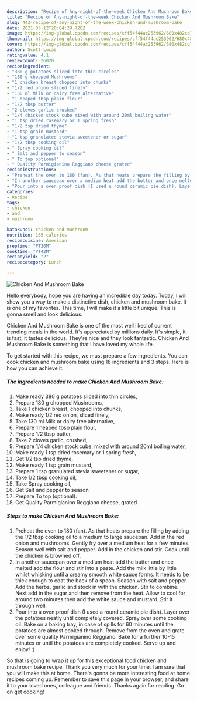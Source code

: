 ```yaml
---
description: "Recipe of Any-night-of-the-week Chicken And Mushroom Bake"
title: "Recipe of Any-night-of-the-week Chicken And Mushroom Bake"
slug: 443-recipe-of-any-night-of-the-week-chicken-and-mushroom-bake
date: 2021-03-12T20:04:29.728Z
image: https://img-global.cpcdn.com/recipes/cff54f44ac253962/680x482cq70/chicken-and-mushroom-bake-recipe-main-photo.jpg
thumbnail: https://img-global.cpcdn.com/recipes/cff54f44ac253962/680x482cq70/chicken-and-mushroom-bake-recipe-main-photo.jpg
cover: https://img-global.cpcdn.com/recipes/cff54f44ac253962/680x482cq70/chicken-and-mushroom-bake-recipe-main-photo.jpg
author: Scott Lucas
ratingvalue: 4.1
reviewcount: 26020
recipeingredient:
- "380 g potatoes sliced into thin circles"
- "180 g chopped Mushrooms"
- "1 chicken breast chopped into chunks"
- "1/2 red onion sliced finely"
- "130 ml Milk or dairy free alternative"
- "1 heaped tbsp plain flour"
- "1/2 tbsp butter"
- "2 cloves garlic crushed"
- "1/4 chicken stock cube mixed with around 20ml boiling water"
- "1 tsp dried rosemary or 1 spring fresh"
- "1/2 tsp dried thyme"
- "1 tsp grain mustard"
- "1 tsp granulated stevia sweetener or sugar"
- "1/2 tbsp cooking oil"
- " Spray cooking oil"
- " Salt and pepper to season"
- " To top optional"
- " Quality Parmigianino Reggiano cheese grated"
recipeinstructions:
- "Preheat the oven to 180 (fan). As that heats prepare the filling by adding the 1/2 tbsp cooking oil to a medium to large saucepan. Add in the red onion and mushrooms. Gently fry over a medium heat for a few minutes. Season well with salt and pepper. Add in the chicken and stir. Cook until the chicken is browned off."
- "In another saucepan over a medium heat add the butter and once melted add the flour and stir into a paste. Add the milk little by little whilst whisking until a creamy smooth white sauce forms. It needs to be thick enough to coat the back of a spoon. Season with salt and pepper. Add the herbs, garlic and stock in with the chicken. Stir to combine. Next add in the sugar and then remove from the heat. Allow to cool for around two minutes then add the white sauce and mustard. Stir it through well."
- "Pour into a oven proof dish (I used a round ceramic pie dish). Layer over the potatoes neatly until completely covered. Spray over some cooking oil. Bake on a baking tray, in case of spills for 60 minutes until the potatoes are almost cooked through. Remove from the oven and grate over some quality Parmigianino Reggiano. Bake for a further 10-15 minutes or until the potatoes are completely cooked. Serve up and enjoy! :)"
categories:
- Recipe
tags:
- chicken
- and
- mushroom

katakunci: chicken and mushroom 
nutrition: 165 calories
recipecuisine: American
preptime: "PT20M"
cooktime: "PT42M"
recipeyield: "2"
recipecategory: Lunch

---
```



![Chicken And Mushroom Bake](https://img-global.cpcdn.com/recipes/cff54f44ac253962/680x482cq70/chicken-and-mushroom-bake-recipe-main-photo.jpg)

Hello everybody, hope you are having an incredible day today. Today, I will show you a way to make a distinctive dish, chicken and mushroom bake. It is one of my favorites. This time, I will make it a little bit unique. This is gonna smell and look delicious.

Chicken And Mushroom Bake is one of the most well liked of current trending meals in the world. It's appreciated by millions daily. It's simple, it is fast, it tastes delicious. They're nice and they look fantastic. Chicken And Mushroom Bake is something that I have loved my whole life.




To get started with this recipe, we must prepare a few ingredients. You can cook chicken and mushroom bake using 18 ingredients and 3 steps. Here is how you can achieve it.

<!--inarticleads1-->

##### The ingredients needed to make Chicken And Mushroom Bake:

1. Make ready 380 g potatoes sliced into thin circles,
1. Prepare 180 g chopped Mushrooms,
1. Take 1 chicken breast, chopped into chunks,
1. Make ready 1/2 red onion, sliced finely,
1. Take 130 ml Milk or dairy free alternative,
1. Prepare 1 heaped tbsp plain flour,
1. Prepare 1/2 tbsp butter,
1. Take 2 cloves garlic, crushed,
1. Prepare 1/4 chicken stock cube, mixed with around 20ml boiling water,
1. Make ready 1 tsp dried rosemary or 1 spring fresh,
1. Get 1/2 tsp dried thyme,
1. Make ready 1 tsp grain mustard,
1. Prepare 1 tsp granulated stevia sweetener or sugar,
1. Take 1/2 tbsp cooking oil,
1. Take  Spray cooking oil,
1. Get  Salt and pepper to season
1. Prepare  To top (optional):
1. Get  Quality Parmigianino Reggiano cheese, grated




<!--inarticleads2-->

##### Steps to make Chicken And Mushroom Bake:

1. Preheat the oven to 180 (fan). As that heats prepare the filling by adding the 1/2 tbsp cooking oil to a medium to large saucepan. Add in the red onion and mushrooms. Gently fry over a medium heat for a few minutes. Season well with salt and pepper. Add in the chicken and stir. Cook until the chicken is browned off.
1. In another saucepan over a medium heat add the butter and once melted add the flour and stir into a paste. Add the milk little by little whilst whisking until a creamy smooth white sauce forms. It needs to be thick enough to coat the back of a spoon. Season with salt and pepper. Add the herbs, garlic and stock in with the chicken. Stir to combine. Next add in the sugar and then remove from the heat. Allow to cool for around two minutes then add the white sauce and mustard. Stir it through well.
1. Pour into a oven proof dish (I used a round ceramic pie dish). Layer over the potatoes neatly until completely covered. Spray over some cooking oil. Bake on a baking tray, in case of spills for 60 minutes until the potatoes are almost cooked through. Remove from the oven and grate over some quality Parmigianino Reggiano. Bake for a further 10-15 minutes or until the potatoes are completely cooked. Serve up and enjoy! :)




So that is going to wrap it up for this exceptional food chicken and mushroom bake recipe. Thank you very much for your time. I am sure that you will make this at home. There's gonna be more interesting food at home recipes coming up. Remember to save this page in your browser, and share it to your loved ones, colleague and friends. Thanks again for reading. Go on get cooking!

